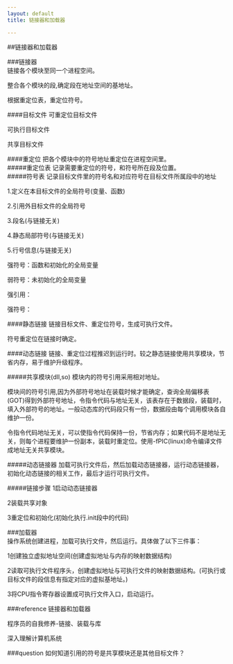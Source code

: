 ```yaml
---
layout: default
title: 链接器和加载器

---
```


##链接器和加载器   

###链接器   
链接各个模块至同一个进程空间。
  
整合各个模块的段,确定段在地址空间的基地址。

根据重定位表，重定位符号。    

####目标文件
可重定位目标文件

可执行目标文件

共享目标文件

####重定位
把各个模块中的符号地址重定位在进程空间里。   
#####重定位表
记录需要重定位的符号，和符号所在段及位置。   
#####符号表
记录目标文件里的符号名和对应符号在目标文件所属段中的地址    

1.定义在本目标文件的全局符号(变量、函数)    

2.引用外目标文件的全局符号    

3.段名(与链接无关)    

4.静态局部符号(与链接无关)

5.行号信息(与链接无关)    

强符号：函数和初始化的全局变量      

弱符号：未初始化的全局变量     

强引用：
   
强符号：
    
####静态链接
链接目标文件、重定位符号，生成可执行文件。   

符号重定位在链接时确定。   

####动态链接
链接、重定位过程推迟到运行时。较之静态链接使用共享模块，节省内存，易于维护升级程序。            

#####共享模块(dll,so)
模块内的符号引用采用相对地址。   

模块间的符号引用,因为外部符号地址在装载时候才能确定，查询全局偏移表(GOT)得到外部符号地址，令指令代码与地址无关，该表存在于数据段，装载时，填入外部符号的地址。一般动态库的代码段只有一份，数据段由每个调用模块各自维护一份。   

令指令代码地址无关，可以使指令代码保持一份，节省内存；如果代码不是地址无关，则每个进程要维护一份副本，装载时重定位。使用-fPIC(linux)命令编译文件成地址无关共享模块。

#####动态链接器
加载可执行文件后，然后加载动态链接器，运行动态链接器，初始化动态链接的相关工作，最后才运行可执行文件。    

#####链接步骤
1启动动态链接器    

2装载共享对象           

3重定位和初始化(初始化执行.init段中的代码)             

            
###加载器   
操作系统创建进程，加载可执行文件，然后运行。具体做了以下三件事：
   
1创建独立虚拟地址空间(创建虚拟地址与内存的映射数据结构)    

2读取可执行文件程序头，创建虚拟地址与可执行文件的映射数据结构。(可执行或目标文件的段信息有指定对应的虚拟基地址。)     

3将CPU指令寄存器设置成可执行文件入口，启动运行。   


###reference
链接器和加载器

程序员的自我修养-链接、装载与库

深入理解计算机系统

###question
如何知道引用的符号是共享模块还是其他目标文件？   
